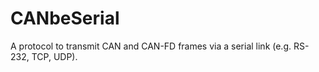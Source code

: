 # CANbeSerial

A protocol to transmit CAN and CAN-FD frames via a serial link (e.g. RS-232, TCP, UDP).